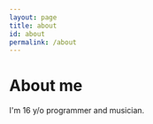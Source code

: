 ```yaml
---
layout: page
title: about
id: about
permalink: /about
---
```


# About me

I'm 16 y/o programmer and musician.